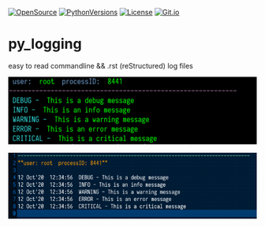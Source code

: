[![OpenSource](https://img.shields.io/badge/Open-Source-orange.svg)](https://github.com/doyousketch2)  [![PythonVersions](https://img.shields.io/badge/Python-3.x-blue.svg)](https://www.python.org)  [![License](https://img.shields.io/badge/License-AGPL--v3-lightgrey.svg)](https://www.gnu.org/licenses/agpl-3.0.en.html)  [![Git.io](https://img.shields.io/badge/Git.io-vNcV1-233139.svg)](https://git.io/JTtEN) 

# py_logging
easy to read commandline  &amp;&amp;  .rst (reStructured) log files

![Image of Commandline](https://raw.githubusercontent.com/doyousketch2/py_logging/main/commandline.png)

![Image of Log](https://raw.githubusercontent.com/doyousketch2/py_logging/main/file_output.png)
